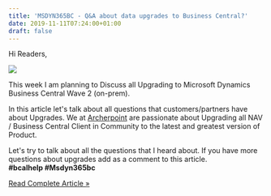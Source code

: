```yaml
---
title: 'MSDYN365BC - Q&A about data upgrades to Business Central?'
date: 2019-11-11T07:24:00+01:00
draft: false
---
```


Hi Readers,  

[![](https://1.bp.blogspot.com/-v1VV6eKj7Cc/WGDKatrsYjI/AAAAAAAAIvw/nuUaD_xfgPwl028DLKHAsmEAgLgTIA9wgCPcBGAYYCw/s200/what-is-dia.jpg)](https://1.bp.blogspot.com/-v1VV6eKj7Cc/WGDKatrsYjI/AAAAAAAAIvw/nuUaD_xfgPwl028DLKHAsmEAgLgTIA9wgCPcBGAYYCw/s1600/what-is-dia.jpg)

  
This week I am planning to Discuss all Upgrading to Microsoft Dynamics Business Central Wave 2 (on-prem).  
  
In this article let's talk about all questions that customers/partners have about Upgrades. We at [Archerpoint](https://www.archerpoint.com/) are passionate about Upgrading all NAV / Business Central Client in Community to the latest and greatest version of Product.  
  
Let's try to talk about all the questions that I heard about. If you have more questions about upgrades add as a comment to this article.  
**#bcalhelp #Msdyn365bc**  
  

[Read Complete Article »](https://saurav-nav.blogspot.com/2019/11/msdyn365bc-q-about-data-upgrades-to.html#more)